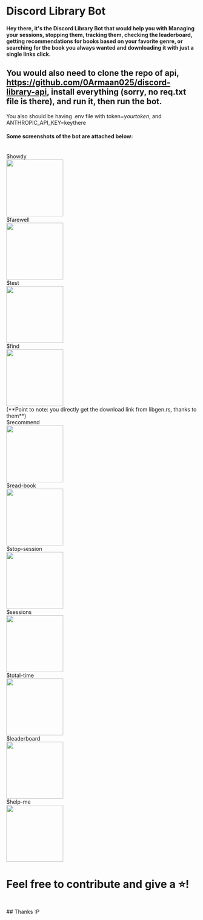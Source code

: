 # Discord Library Bot

#### Hey there, it's the Discord Library Bot that would help you with Managing your sessions, stopping them, tracking them, checking the leaderboard, getting recommendations for books based on your favorite genre, or searching for the book you always wanted and downloading it with just a single links click.

## You would also need to clone the repo of api, https://github.com/0Armaan025/discord-library-api, install everything (sorry, no req.txt file is there), and run it, then run the bot.

You also should be having .env file with token=_yourtoken_, and ANTHROPIC_API_KEY=keythere

#### Some screenshots of the bot are attached below:
<br>
$howdy
<br>
<img src="https://github.com/0Armaan025/discord-library-bot/assets/104704093/9c27d453-11e0-4a72-8bdd-872d0031c798" width="150">
<br>
$farewell
<br>
<img src="https://github.com/0Armaan025/discord-library-bot/assets/104704093/ea903145-3e3e-4a08-a0f5-9b533a0bbe45" width="150">
<br>
$test
<br>
<img src="https://github.com/0Armaan025/discord-library-bot/assets/104704093/8039a928-eb7a-42ef-aa52-4a54b77a918c" width="150">
<br>
$find
<br>
<img src="https://github.com/0Armaan025/discord-library-bot/assets/104704093/c4052160-5320-40ae-817f-538bf18de280" width="150">
<br>
(**Point to note: you directly get the download link from libgen.rs, thanks to them**)
<br>
$recommend
<br>
<img src="https://github.com/0Armaan025/discord-library-bot/assets/104704093/75f9e7a6-1f6d-4424-8335-e822b169f2fa" width="150">
<br>
$read-book
<br>
<img src="https://github.com/0Armaan025/discord-library-bot/assets/104704093/a798e266-d42e-489d-8a2c-1ae933404c2b" width="150">
<br>
$stop-session
<br>
<img src="https://github.com/0Armaan025/discord-library-bot/assets/104704093/6159cb8d-d8f3-4179-86da-90679c6a6865" width="150">
<br>
$sessions
<br>
<img src="https://github.com/0Armaan025/discord-library-bot/assets/104704093/296bfd5d-39bd-44c7-b53c-11afa34dd04c" width="150">
<br>
$total-time
<br>
<img src="https://github.com/0Armaan025/discord-library-bot/assets/104704093/9882c7d7-a429-4b94-9c1e-bc640ed6371a" width="150">
<br>
$leaderboard
<br>
<img src="https://github.com/0Armaan025/discord-library-bot/assets/104704093/2c59d83a-d023-425f-a7d6-7b719dc687f6" width="150">
<br>
$help-me
<br>
<img src="https://github.com/0Armaan025/discord-library-bot/assets/104704093/60fdcdf9-9d22-4d3b-9a9d-b6922c2f5ab5" width="150">
<br>

# Feel free to contribute and give a ⭐! 
<br>
## Thanks :P
